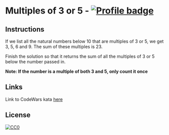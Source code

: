 # Multiples of 3 or 5 - [![Profile badge](https://www.codewars.com/users/sonny-maan/badges/small)](https://www.codewars.com/users/sonny-maan)
## Instructions

If we list all the natural numbers below 10 that are multiples of 3 or 5, we get 3, 5, 6 and 9. The sum of these multiples is 23.

Finish the solution so that it returns the sum of all the multiples of 3 or 5 below the number passed in.

**Note: If the number is a multiple of both 3 and 5, only count it once**

## Links
Link to CodeWars kata [here](https://www.codewars.com/kata/514b92a657cdc65150000006)


## License
[![CC0](https://licensebuttons.net/p/zero/1.0/88x31.png)](https://creativecommons.org/publicdomain/zero/1.0/)
